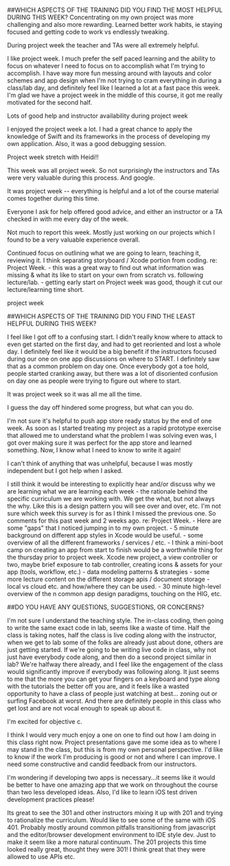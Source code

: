 ##WHICH ASPECTS OF THE TRAINING DID YOU FIND THE MOST HELPFUL DURING THIS WEEK?
Concentrating on my own project was more challenging and also more rewarding. Learned better work habits, ie staying focused and getting code to work vs endlessly tweaking.

During project week the teacher and TAs were all extremely helpful.

I like project week. I much prefer the self paced learning and the ability to focus on whatever I need to focus on to accomplish what I'm trying to accomplish. I have way more fun messing around with layouts and color schemes and app design when I'm not trying to cram everything in during a class/lab day, and definitely feel like I learned a lot at a fast pace this week. I'm glad we have a project week in the middle of this course, it got me really motivated for the second half.

Lots of good help and instructor availability during project week

I enjoyed the project week a lot. I had a great chance to apply the knowledge of Swift and its frameworks in the process of developing my own application. Also, it was a good debugging session.

Project week stretch with Heidi!!

This week was all project week. So not surprisingly the instructors and TAs were very valuable during this process. And google.

It was project week -- everything is helpful and a lot of the course material comes together during this time.

Everyone I ask for help offered good advice, and either an instructor or a TA checked in with me every day of the week.

Not much to report this week. Mostly just working on our projects which I found to be a very valuable experience overall.

Continued focus on outlining what we are going to learn, teaching it, reviewing it. I think separating storyboard / Xcode portion from coding. re: Project Week. - this was a great way to find out what information was missing & what its like to start on your own from scratch vs. following lecture/lab. - getting early start on Project week was good, though it cut our lecture/learning time short.

project week

##WHICH ASPECTS OF THE TRAINING DID YOU FIND THE LEAST HELPFUL DURING THIS WEEK?

I feel like I got off to a confusing start. I didn't really know where to attack to even get started on the first day, and had to get reoriented and lost a whole day. I definitely feel like it would be a big benefit if the instructors focused during our one on one app discussions on where to START. I definitely saw that as a common problem on day one. Once everybody got a toe hold, people started cranking away, but there was a lot of disoriented confusion on day one as people were trying to figure out where to start.

It was project week so it was all me all the time.

I guess the day off hindered some progress, but what can you do.

I'm not sure it's helpful to push app store ready status by the end of one week. As soon as I started treating my project as a rapid prototype exercise that allowed me to understand what the problem I was solving even was, I got over making sure it was perfect for the app store and learned something. Now, I know what I need to know to write it again!

I can't think of anything that was unhelpful, because I was mostly independent but I got help when I asked.

I still think it would be interesting to explicitly hear and/or discuss why we are learning what we are learning each week - the rationale behind the specific curriculum we are working with. We get the what, but not always the why. Like this is a design pattern you will see over and over, etc. I'm not sure which week this survey is for as I think I missed the previous one. So comments for this past week and 2 weeks ago. re: Project Week. - Here are some "gaps" that I noticed jumping in to my own project. - 5 minute background on different app styles in Xcode would be useful. - some overview of all the different frameworks / services / etc. - I think a mini-boot camp on creating an app from start to finish would be a worthwhile thing for the thursday prior to project week. Xcode new project, a view controller or two, maybe brief exposure to tab controller, creating icons & assets for your app (tools, workflow, etc.) - data modeling patterns & strategies - some more lecture content on the different storage apis / document storage - local vs cloud etc. and how/where they can be used. - 30 minute high-level overview of the n common app design paradigms, touching on the HIG, etc.

##DO YOU HAVE ANY QUESTIONS, SUGGESTIONS, OR CONCERNS?

I'm not sure I understand the teaching style. The in-class coding, then going to write the same exact code in lab, seems like a waste of time. Half the class is taking notes, half the class is live coding along with the instructor, when we get to lab some of the folks are already just about done, others are just getting started. If we're going to be writing live code in class, why not just have everybody code along, and then do a second project similar in lab? We're halfway there already, and I feel like the engagement of the class would significantly improve if everybody was following along. It just seems to me that the more you can get your fingers on a keyboard and type along with the tutorials the better off you are, and it feels like a wasted opportunity to have a class of people just watching at best... zoning out or surfing Facebook at worst. And there are definitely people in this class who get lost and are not vocal enough to speak up about it.

I'm excited for objective c.

I think I would very much enjoy a one on one to find out how I am doing in this class right now. Project presentations gave me some idea as to where I may stand in the class, but this is from my own personal perspective. I'd like to know if the work I'm producing is good or not and where I can improve. I need some constructive and candid feedback from our instructors.

I'm wondering if developing two apps is necessary...it seems like it would be better to have one amazing app that we work on throughout the course than two less developed ideas. Also, I'd like to learn iOS test driven development practices please!

Its great to see the 301 and other instructors mixing it up with 201 and trying to rationalize the curriculum. Would like to see some of the same with iOS 401. Probably mostly around common pitfalls transitioning from javascript and the editor/browser development environment to IDE style dev. Just to make it seem like a more natural continuum. The 201 projects this time looked really great, thought they were 301! I think great that they were allowed to use APIs etc.
